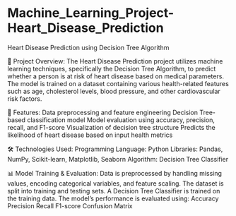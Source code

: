 # Machine_Learning_Project-Heart_Disease_Prediction

Heart Disease Prediction using Decision Tree Algorithm

📌 Project Overview: 
The Heart Disease Prediction project utilizes machine learning techniques, specifically the Decision Tree Algorithm, to predict whether a person is at risk of heart disease based on medical parameters. The model is trained on a dataset containing various health-related features such as age, cholesterol levels, blood pressure, and other cardiovascular risk factors.

🚀 Features: 
Data preprocessing and feature engineering
Decision Tree-based classification model
Model evaluation using accuracy, precision, recall, and F1-score
Visualization of decision tree structure
Predicts the likelihood of heart disease based on input health metrics

🛠️ Technologies Used: 
Programming Language: Python
Libraries: Pandas, NumPy, Scikit-learn, Matplotlib, Seaborn
Algorithm: Decision Tree Classifier

📊 Model Training & Evaluation: 
Data is preprocessed by handling missing values, encoding categorical variables, and feature scaling.
The dataset is split into training and testing sets.
A Decision Tree Classifier is trained on the training data.
The model’s performance is evaluated using:
Accuracy
Precision
Recall
F1-score
Confusion Matrix

